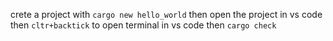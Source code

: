 crete a project with
         `cargo new hello_world`
then open the project in vs code
then `cltr+backtick` to open terminal in vs code
then        `cargo check` 

